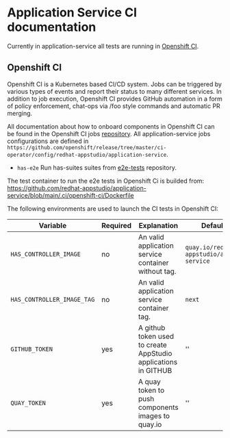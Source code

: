 # Application Service CI documentation

Currently in application-service all tests are running in [Openshift CI](https://prow.ci.openshift.org/?job=*application*service*).

## Openshift CI

Openshift CI is a Kubernetes based CI/CD system. Jobs can be triggered by various types of events and report their status to many different services. In addition to job execution, Openshift CI provides GitHub automation in a form of policy enforcement, chat-ops via /foo style commands and automatic PR merging.

All documentation about how to onboard components in Openshift CI can be found in the Openshift CI jobs [repository](https://github.com/openshift/release). All application-service jobs configurations are defined in `https://github.com/openshift/release/tree/master/ci-operator/config/redhat-appstudio/application-service`.

- `has-e2e` Run has-suites suites from [e2e-tests](https://github.com/redhat-appstudio/e2e-tests/pkg/tests/has) repository.

The test container to run the e2e tests in Openshift Ci is builded from: https://github.com/redhat-appstudio/application-service/blob/main/.ci/openshift-ci/Dockerfile

The following environments are used to launch the CI tests in Openshift CI:

| Variable | Required | Explanation | Default Value |
|---|---|---|---|
| `HAS_CONTROLLER_IMAGE` | no | An valid application service container without tag. | `quay.io/redhat-appstudio/application-service` |
| `HAS_CONTROLLER_IMAGE_TAG` | no | An valid application service container tag. | `next` |
| `GITHUB_TOKEN` | yes | A github token used to create AppStudio applications in GITHUB  | ''  |
| `QUAY_TOKEN` | yes | A quay token to push components images to quay.io | '' |

